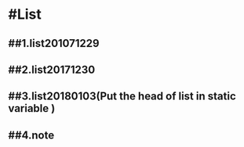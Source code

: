 
#List
====
##1.list201071229
---
##2.list20171230
---
##3.list20180103(Put the head of list in static variable )
---
##4.note
---
